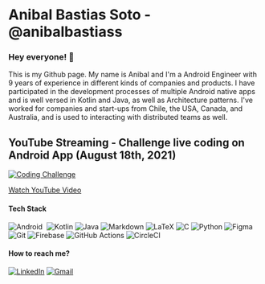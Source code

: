 # Anibal Bastias Soto - @anibalbastiass

### Hey everyone! 👋

This is my Github page. My name is Anibal and I'm a Android Engineer with 9 years of experience in different kinds of companies and products. I have participated in the development processes of multiple Android native apps and is well versed in Kotlin and Java, as well as Architecture patterns. I've worked for companies and start-ups from Chile, the USA, Canada, and Australia, and is used to interacting with distributed teams as well. 

## YouTube Streaming - Challenge live coding on Android App (August 18th, 2021)
[![Coding Challenge](https://img.youtube.com/vi/wh1hVG0i-KM/0.jpg)](https://www.youtube.com/watch?v=wh1hVG0i-KM)

[Watch YouTube Video](https://www.youtube.com/watch?v=wh1hVG0i-KM)


#### Tech Stack
<img alt="Android" src="https://img.shields.io/badge/Android-3DDC84?style=for-the-badge&logo=android&logoColor=white" />&nbsp;
<img alt="Kotlin" src="https://img.shields.io/badge/kotlin-%230095D5.svg?&style=for-the-badge&logo=kotlin&logoColor=white"/>
<img alt="Java" src="https://img.shields.io/badge/java-%23ED8B00.svg?&style=for-the-badge&logo=java&logoColor=white"/>
<img alt="Markdown" src="https://img.shields.io/badge/markdown-%23000000.svg?&style=for-the-badge&logo=markdown&logoColor=white"/>
<img alt="LaTeX" src="https://img.shields.io/badge/latex%20-%23008080.svg?&style=for-the-badge&logo=latex&logoColor=white"/>
<img alt="C" src="https://img.shields.io/badge/c%20-%2300599C.svg?&style=for-the-badge&logo=c&logoColor=white"/>
<img alt="Python" src="https://img.shields.io/badge/python%20-%2314354C.svg?&style=for-the-badge&logo=python&logoColor=white"/>
<img alt="Figma" src="https://img.shields.io/badge/figma%20-%23F24E1E.svg?&style=for-the-badge&logo=figma&logoColor=white"/>
<img alt="Git" src="https://img.shields.io/badge/git%20-%23F05033.svg?&style=for-the-badge&logo=git&logoColor=white"/>
<img alt="Firebase" src="https://img.shields.io/badge/firebase%20-%23039BE5.svg?&style=for-the-badge&logo=firebase"/>
<img alt="GitHub Actions" src="https://img.shields.io/badge/github%20actions%20-%232671E5.svg?&style=for-the-badge&logo=github%20actions&logoColor=white"/>
<img alt="CircleCI" src="https://img.shields.io/badge/CIRCLECI%20-%23161616.svg?&style=for-the-badge&logo=circleci&logoColor=white"/>

#### How to reach me?
[![LinkedIn](https://img.shields.io/badge/-LINKEDIN-0077B5?style=for-the-badge&logo=linkedin&logoColor=white)](https://www.linkedin.com/in/anibalbastias/)
<a href='mailto:anibal.bastias@gmail.com'><img alt="Gmail" src="https://img.shields.io/badge/Gmail-D14836?style=for-the-badge&logo=gmail&logoColor=white" /></a>

